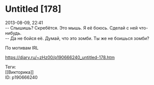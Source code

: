 Untitled [178]
===============

   
 2013-08-09, 22:41   
  -- Слышишь? Скребётся. Это мышь. Я её боюсь. Сделай с ней что-нибудь.   
 -- Да не бойся её. Думай, что это зомби. Ты же не боишься зомби?   
   
  По мотивам IRL    
    
 <https://diary.ru/~zHz00/p190666240_untitled-178.htm>   
   
 Теги:   
 [[Викторика]]   
 ID: p190666240